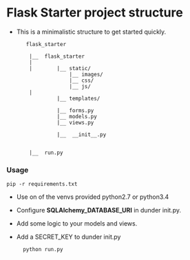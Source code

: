 # Flask Starter project structure


* This is a minimalistic structure to get started quickly.


	     flask_starter
	     
	      |__  flask_starter
	      |         
	      |        |__ static/
                       |__ images/
                       |__ css/
                       |__ js/
	      |                 
	      	       |__ templates/
              
                   |__ forms.py
                   |__ models.py
                   |__ views.py
	 
	               |__  __init__.py
	      
              
	      |__  run.py


### Usage

	pip -r requirements.txt

* Use on of the venvs provided python2.7 or python3.4

* Configure **SQLAlchemy_DATABASE_URI** in dunder init.py.
 
* Add some logic to your models and views.

* Add a SECRET_KEY to dunder init.py

		python run.py



 
